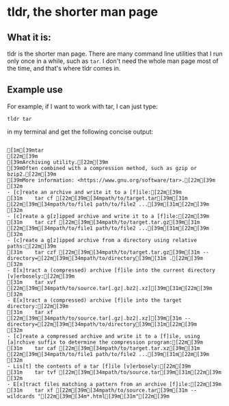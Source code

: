 # tldr, the shorter man page

## What it is:

tldr is the shorter man page. There are many command line utilities that I 
run only once in a while, such as `tar`. I don't need the whole man page most 
of the time, and that's where tldr comes in.

## Example use

For example, if I want to work with tar, I can just type:

```
tldr tar
```
in my terminal and get the following concise output:

```

[1m[39mtar
[22m[39m
[39mArchiving utility.[22m[39m
[39mOften combined with a compression method, such as gzip or bzip2.[22m[39m
[39mMore information: <https://www.gnu.org/software/tar>.[22m[39m
[32m
- [c]reate an archive and write it to a [f]ile:[22m[39m
[31m    tar cf [22m[39m[34mpath/to/target.tar[39m[31m [22m[39m[34mpath/to/file1 path/to/file2 ...[39m[31m[22m[39m
[32m
- [c]reate a g[z]ipped archive and write it to a [f]ile:[22m[39m
[31m    tar czf [22m[39m[34mpath/to/target.tar.gz[39m[31m [22m[39m[34mpath/to/file1 path/to/file2 ...[39m[31m[22m[39m
[32m
- [c]reate a g[z]ipped archive from a directory using relative paths:[22m[39m
[31m    tar czf [22m[39m[34mpath/to/target.tar.gz[39m[31m --directory=[22m[39m[34mpath/to/directory[39m[31m .[22m[39m
[32m
- E[x]tract a (compressed) archive [f]ile into the current directory [v]erbosely:[22m[39m
[31m    tar xvf [22m[39m[34mpath/to/source.tar[.gz|.bz2|.xz][39m[31m[22m[39m
[32m
- E[x]tract a (compressed) archive [f]ile into the target directory:[22m[39m
[31m    tar xf [22m[39m[34mpath/to/source.tar[.gz|.bz2|.xz][39m[31m --directory=[22m[39m[34mpath/to/directory[39m[31m[22m[39m
[32m
- [c]reate a compressed archive and write it to a [f]ile, using [a]rchive suffix to determine the compression program:[22m[39m
[31m    tar caf [22m[39m[34mpath/to/target.tar.xz[39m[31m [22m[39m[34mpath/to/file1 path/to/file2 ...[39m[31m[22m[39m
[32m
- Lis[t] the contents of a tar [f]ile [v]erbosely:[22m[39m
[31m    tar tvf [22m[39m[34mpath/to/source.tar[39m[31m[22m[39m
[32m
- E[x]tract files matching a pattern from an archive [f]ile:[22m[39m
[31m    tar xf [22m[39m[34mpath/to/source.tar[39m[31m --wildcards "[22m[39m[34m*.html[39m[31m"[22m[39m
```
